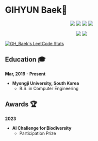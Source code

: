 #  GIHYUN Baek👋

<div align="center">
<p>
<img src="https://img.shields.io/badge/Python-3776AB?style=for-the-badge&logo=Python&logoColor=white">
<img src="https://img.shields.io/badge/PyTorch-EE4C2C?style=for-the-badge&logo=PyTorch&logoColor=white">
<img src="https://img.shields.io/badge/TensorFlow-FF6F00?style=for-the-badge&logo=TensorFlow&logoColor=white">
<img src="https://img.shields.io/badge/scikitlearn-F7931E?style=for-the-badge&logo=scikitlearn&logoColor=white">
 
</p>

<p>
<img src="https://img.shields.io/badge/Dart-0175C2?style=for-the-badge&logo=Dart&logoColor=white">
<img src="https://img.shields.io/badge/flutter-02569B?style=for-the-badge&logo=flutter&logoColor=white">
</p>

</div>

[![GH_Baek's LeetCode Stats](https://coding-profile.vercel.app/api?username=GH_Baek&theme=Dark)](https://github.com/Pranshu321/coding-profiles)


## Education 🎓

**Mar, 2019 - Present**

* **Myongji University, South Korea**
  * B.S. in Computer Engineering


## Awards 🏆

**2023**

* **AI Challenge for Biodiversity**
  * Participation Prize
